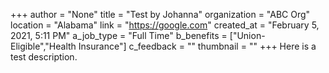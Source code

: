+++
author = "None"
title = "Test by Johanna"
organization = "ABC Org"
location = "Alabama"
link = "https://google.com"
created_at = "February 5, 2021, 5:11 PM"
a_job_type = "Full Time"
b_benefits = ["Union-Eligible","Health Insurance"]
c_feedback = ""
thumbnail = ""
+++
Here is a test description.